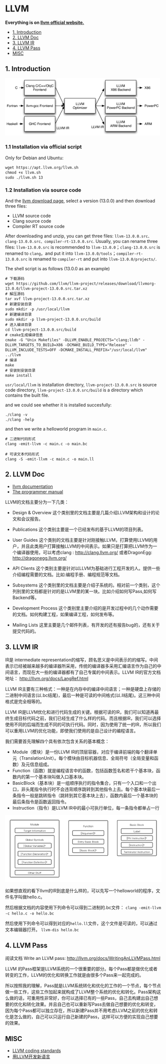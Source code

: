 
# LLVM
**Everything is on [llvm official website.](https://llvm.org/)**

- [1. Introduction](#1-introduction)
- [2. LLVM Doc](#2-llvm-doc)
- [3. LLVM IR](#3-llvm-ir)
- [4. LLVM Pass](#4-llvm-pass)
- [MISC](#misc)

## 1. Introduction 
<img src="llvm.png" width=500></img>

### 1.1 Installation via official script
Only for Debian and Ubuntu:
```shell
wget https://apt.llvm.org/llvm.sh
chmod +x llvm.sh
sudo ./llvm.sh 13
```

### 1.2 Installation via source code
And the [llvm download page](https://releases.llvm.org/), select a version (13.0.0) and then download three files:
- LLVM source code
- Clang source code
- Compiler RT source code

After downloading and unzip, you can get three files: `llvm-13.0.0.src、clang-13.0.0.src、compiler-rt-13.0.0.src`. Usually, you can rename three files: `llvm-13.0.0.src` is recommended to `llvm-13.0.0`；`clang-13.0.0.src` is renamed to `clang`，and put it into `llvm-13.0.0/tools`；`compiler-rt-13.0.0.src` is renamed to `compiler-rt` and put into `llvm-13.0.0/projects/`.

The shell script is as follows (13.0.0 as an example)
```shell
# 下载源码
wget https://github.com/llvm/llvm-project/releases/download/llvmorg-13.0.0/llvm-project-13.0.0.src.tar.xz
# 解压源码
tar xvf llvm-project-13.0.0.src.tar.xz
# 新建安装目录
sudo mkdir -p /usr/local/llvm
# 新建编译目录
sudo mkdir -p llvm-project-13.0.0.src/build
# 进入编译目录
cd llvm-project-13.0.0.src/build
# cmake生成编译信息
cmake -G "Unix Makefiles" -DLLVM_ENABLE_PROJECTS="clang;lldb" -DLLVM_TARGETS_TO_BUILD=X86 -DCMAKE_BUILD_TYPE="Release" -DLLVM_INCLUDE_TESTS=OFF -DCMAKE_INSTALL_PREFIX="/usr/local/llvm" ../llvm
# 编译
make
# 安装到安装目录
make install
```

`usr/local/llvm` is installation directory, `llvm-project-13.0.0.src` is source code directory, `llvm-project-13.0.0.src/build` is a directory which contains the built file.

and we could see whether it is installed succesfully:
```shell
./clang -v
./clang -help
```

and then we write a helloworld program in `main.c`.
```shell
# 二进制代码形式
clang -emit-llvm -c main.c -o main.bc

# 可读文本代码形式
clang -S -emit-llvm -c main.c -o main.ll
```

## 2. LLVM Doc
- [llvm documentation](https://llvm.org/docs/)
- [The programmer manual](https://llvm.org/docs/ProgrammersManual.html)

LLVM的文档主要分为一下几类：
- Design & Overview
这个类别里的文档主要是几篇介绍LLVM架构和设计的论文和会议报告。

- Publications
这个类别主要是一个已经发布的基于LLVM的项目列表。

- User Guides
这个类别的文档主要是针对刚接触LLVM，打算使用LLVM的用户，并且此类用户打算接触LLVM的中间表示。如果只是打算把LLVM作为一个编译器使用，可以考虑clang :  http://clang.llvm.org/ 或者DragonEgg:  http://dragonegg.llvm.org/

- API Clients
这个类别主要是针对以LLVM为基础进行工程开发的人。提供一些介绍编程需要的文档。比如:编程手册、编程规范等文档。

- Subsystems
这个类别里的文档主要是介绍子系统的。相对前一个类别，这个列别里的文档都是针对的是LLVM里的某一块。比如介绍如何写Pass,如何写 Backend等。

- Development Process
这个类别里主要介绍的是开发过程中的几个动作需要的文档。如何构建工程，如果编译工程，如何发布等。

- Mailing Lists
这里主要是几个邮件列表，有开发的还有报告bug的，还有关于提交代码的。

## 3. LLVM IR
IR是 intermediate representation的缩写，顾名思义是中间表示的的缩写。中间表示已经被越来越多的编译器所采用，传统的编译器多采用汇编语言作为自己的中间语言，而现在大一些的编译器都有了自己专属的中间表示。LLVM IR的官方文档地址： http://llvm.org/docs/LangRef.html

LLVM IR主要有三种格式：一种是在内存中的编译中间语言；一种是硬盘上存储的二进制中间语言(以.bc结尾)，最后一种是可读的中间格式(以.ll结尾)。这三种中间格式是完全相等的。

LLVM IR是LLVM优化和进行代码生成的关键。根据可读的IR，我们可以知道再最终生成目标代码之前，我们已经生成了什么样的代码。而且根据IR，我们可以选择使用不同的后端而生成不同的可执行代码。同时，因为使用了统一的IR，所以我们可以重用LLVM的优化功能，即使我们使用的是自己设计的编程语言。

我们需要首先理解四个具有依次包含关系的基本概念：

- Module（模块）是一份LLVM IR的顶层容器，对应于编译前端的每个翻译单元（TranslationUnit）。每个模块由目标机器信息、全局符号（全局变量和函数）及元信息组成。
- Function（函数）就是编程语言中的函数，包括函数签名和若干个基本块，函数内的第一个基本块叫做入口基本块。
- BasicBlock（基本块）是一组顺序执行的指令集合，只有一个入口和一个出口，非头尾指令执行时不会违背顺序跳转到其他指令上去。每个基本块最后一条指令一般是跳转指令（跳转到其它基本块上去），函数内最后一个基本块的最后条指令是函数返回指令。
- Instruction（指令）是LLVM IR中的最小可执行单位，每一条指令都单占一行

<img src="IR.png"></img>

如果想直观的看下llvm的IR到底是什么样的，可以先写一个helloworld的程序，文件名字叫做hello.c。

然后根据文档的内容使用下列命令可以得到二进制的.bc文件：
`clang -emit-llvm -c hello.c -o hello.bc`

然后使用下列命令可以得到对应的`hello.ll`文件，这个文件是可读的，可以通过文本编辑器打开。
`llvm-dis hello.bc`

## 4. LLVM Pass
阅读文档 Write an LLVM pass: http://llvm.org/docs/WritingAnLLVMPass.html

LLVM 的Pass框架是LLVM系统的一个很重要的部分。每个Pass都是做优化或者转变的工作，LLVM的优化和转换工作就是由很多个Pass来一起完成的。

所以按照我的理解，Pass就是LLVM系统转化和优化的工作的一个节点，每个节点做一些工作，这些工作加起来就构成了LLVM整个系统的优化和转化。Pass架构这么做的话，可重用性非常好，你可以选择已有的一些Pass，自己去构建出自己想要的优化和转化效果。并且自己也可以重新写Pass去做自己想要的优化和转变，因为每个Pass都可以独立存在，所以新建Pass并不用考虑LLVM之前的优化和转化是怎么做的，自己可以只运行自己新建的Pass，这样可以方便的实现自己想要的效果。

## MISC
- [LLVM coding standards](https://llvm.org/docs/CodingStandards.html)
- [用LLVM开发新语言](https://llvm-tutorial-cn.readthedocs.io/en/latest/index.html)
